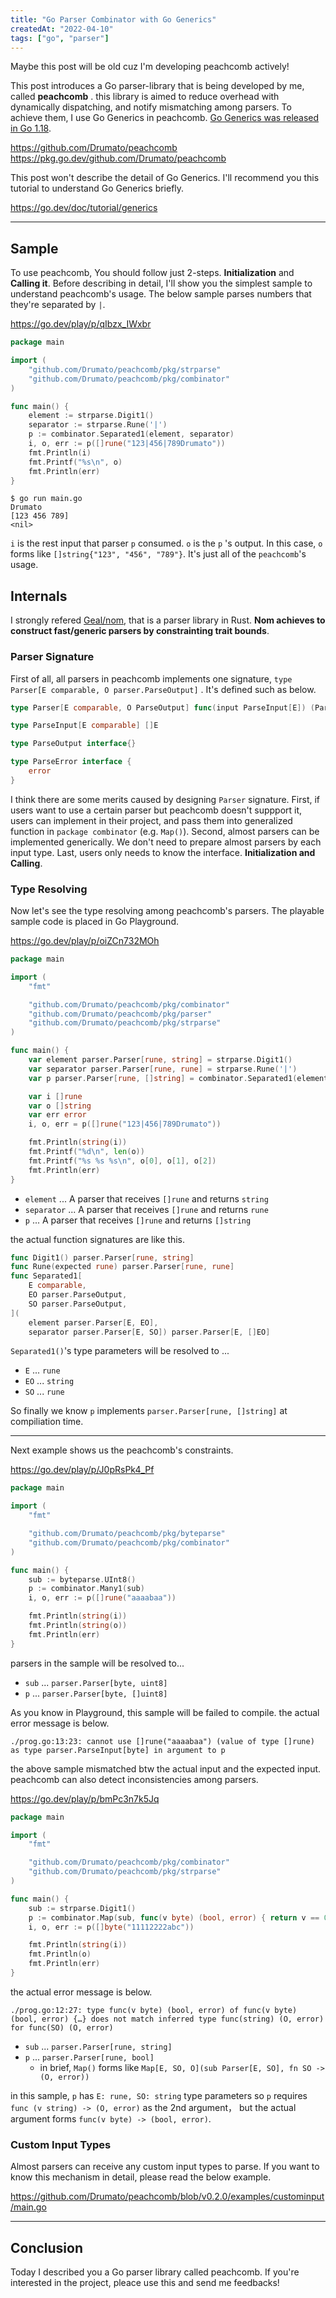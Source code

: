 ```yaml
---
title: "Go Parser Combinator with Go Generics"
createdAt: "2022-04-10"
tags: ["go", "parser"]
---
```


Maybe this post will be old cuz I'm developing peachcomb actively!

This post introduces a Go parser-library that is being developed by me, called **peachcomb** .
this library is aimed to reduce overhead with dynamically dispatching, and notify mismatching among parsers.
To achieve them, I use Go Generics in peachcomb.
[Go Generics was released in Go 1.18](https://go.dev/doc/go1.18).

<https://github.com/Drumato/peachcomb>  
<https://pkg.go.dev/github.com/Drumato/peachcomb>

This post won't describe the detail of Go Generics.
I'll recommend you this tutorial to understand Go Generics briefly.

<https://go.dev/doc/tutorial/generics>

---

## Sample

To use peachcomb, You should follow just 2-steps.
**Initialization** and **Calling it**.
Before describing in detail, I'll show you the simplest sample to understand peachcomb's usage.
The below sample parses numbers that they're separated by `|`.

<https://go.dev/play/p/qIbzx_IWxbr>

```go
package main

import (
	"github.com/Drumato/peachcomb/pkg/strparse"
	"github.com/Drumato/peachcomb/pkg/combinator"
)

func main() {
	element := strparse.Digit1()
	separator := strparse.Rune('|')
	p := combinator.Separated1(element, separator)
	i, o, err := p([]rune("123|456|789Drumato"))
	fmt.Println(i)
	fmt.Printf("%s\n", o)
	fmt.Println(err)
}
```

```shell
$ go run main.go
Drumato
[123 456 789]
<nil>
```

`i` is the rest input that parser `p` consumed.
`o` is the `p` 's output.
In this case, `o` forms like `[]string{"123", "456", "789"}`.
It's just all of the `peachcomb`'s usage.

## Internals

I strongly refered [Geal/nom](https://github.com/Geal/nom), that is a parser library in Rust.
**Nom achieves to construct fast/generic parsers by constrainting trait bounds**.

### Parser Signature

First of all, all parsers in peachcomb implements one signature, `type Parser[E comparable, O parser.ParseOutput]` .
It's defined such as below.

```go
type Parser[E comparable, O ParseOutput] func(input ParseInput[E]) (ParseInput[E], O, ParseError)

type ParseInput[E comparable] []E

type ParseOutput interface{}

type ParseError interface {
	error
}
```

I think there are some merits caused by designing `Parser` signature.
First, if users want to use a certain parser but peachcomb doesn't suppport it,
users can implement in their project, and pass them into generalized function in `package combinator` (e.g. `Map()`).
Second, almost parsers can be implemented generically.
We don't need to prepare almost parsers by each input type.
Last, users only needs to know the interface. **Initialization and Calling**.

### Type Resolving

Now let's see the type resolving among peachcomb's parsers.
The playable sample code is placed in Go Playground.

<https://go.dev/play/p/oiZCn732MOh>

```go
package main

import (
	"fmt"

	"github.com/Drumato/peachcomb/pkg/combinator"
	"github.com/Drumato/peachcomb/pkg/parser"
	"github.com/Drumato/peachcomb/pkg/strparse"
)

func main() {
	var element parser.Parser[rune, string] = strparse.Digit1()
	var separator parser.Parser[rune, rune] = strparse.Rune('|')
	var p parser.Parser[rune, []string] = combinator.Separated1(element, separator)

	var i []rune
	var o []string
	var err error
	i, o, err = p([]rune("123|456|789Drumato"))

	fmt.Println(string(i))
	fmt.Printf("%d\n", len(o))
	fmt.Printf("%s %s %s\n", o[0], o[1], o[2])
	fmt.Println(err)
}
```

- `element` ... A parser that receives `[]rune` and returns `string`
- `separator` ... A parser that receives `[]rune` and returns `rune`
- `p` ... A parser that receives `[]rune` and returns `[]string`

the actual function signatures are like this.

```go
func Digit1() parser.Parser[rune, string]
func Rune(expected rune) parser.Parser[rune, rune]
func Separated1[
    E comparable, 
    EO parser.ParseOutput, 
    SO parser.ParseOutput,
](
    element parser.Parser[E, EO], 
    separator parser.Parser[E, SO]) parser.Parser[E, []EO]
```

`Separated1()`'s type parameters will be resolved to ...

- `E` ... `rune`
- `EO` ... `string`
- `SO` ... `rune`

So finally we know `p` implements `parser.Parser[rune, []string]` at compiliation time.

---

Next example shows us the peachcomb's constraints.

<https://go.dev/play/p/J0pRsPk4_Pf>

```go
package main

import (
	"fmt"

	"github.com/Drumato/peachcomb/pkg/byteparse"
	"github.com/Drumato/peachcomb/pkg/combinator"
)

func main() {
	sub := byteparse.UInt8()
	p := combinator.Many1(sub)
	i, o, err := p([]rune("aaaabaa"))

	fmt.Println(string(i))
	fmt.Println(string(o))
	fmt.Println(err)
}
```

parsers in the sample will be resolved to...

- `sub` ... `parser.Parser[byte, uint8]`
- `p` ... `parser.Parser[byte, []uint8]`

As you know in Playground, this sample will be failed to compile.
the actual error message is below.

```text
./prog.go:13:23: cannot use []rune("aaaabaa") (value of type []rune) as type parser.ParseInput[byte] in argument to p
```

the above sample mismatched btw the actual input and the expected input.
peachcomb can also detect inconsistencies among parsers.

<https://go.dev/play/p/bmPc3n7k5Jq>

```go
package main

import (
	"fmt"

	"github.com/Drumato/peachcomb/pkg/combinator"
	"github.com/Drumato/peachcomb/pkg/strparse"
)

func main() {
	sub := strparse.Digit1()
	p := combinator.Map(sub, func(v byte) (bool, error) { return v == 0, nil })
	i, o, err := p([]byte("11112222abc"))

	fmt.Println(string(i))
	fmt.Println(o)
	fmt.Println(err)
}
```

the actual error message is below.

```text
./prog.go:12:27: type func(v byte) (bool, error) of func(v byte) (bool, error) {…} does not match inferred type func(string) (O, error) for func(SO) (O, error)
```

- `sub` ... `parser.Parser[rune, string]`
- `p` ... `parser.Parser[rune, bool]`
  - in brief, `Map()` forms like `Map[E, SO, O](sub Parser[E, SO], fn SO -> (O, error))`

in this sample, `p` has `E: rune, SO: string` type parameters so `p` requires `func (v string) -> (O, error)` as the 2nd argument，
but the actual argument forms `func(v byte) -> (bool, error)`.

### Custom Input Types

Almost parsers can receive any custom input types to parse.
If you want to know this mechanism in detail, please read the below example.

<https://github.com/Drumato/peachcomb/blob/v0.2.0/examples/custominput/main.go>

---

## Conclusion

Today I described you a Go parser library called peachcomb.
If you're interested in the project, pleace use this and send me feedbacks!
